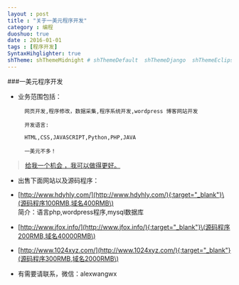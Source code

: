 ```yaml
---
layout : post
title : "关于一美元程序开发"
category : 编程
duoshuo: true
date : 2016-01-01
tags : [程序开发]
SyntaxHihglighter: true
shTheme: shThemeMidnight # shThemeDefault  shThemeDjango  shThemeEclipse  shThemeEmacs  shThemeFadeToGrey  shThemeMidnight  shThemeRDark
---
```

###一美元程序开发

* 业务范围包括：

		网页开发,程序修改，数据采集,程序系统开发,wordpress 博客网站开发

		开发语言:

		HTML,CSS,JAVASCRIPT,Python,PHP,JAVA

		一美元不多！

>[给我一个机会 ，我可以做得更好。](/)

* 出售下面网站以及源码程序：

+ [http://www.hdyhly.com/](http://www.hdyhly.com/){:target="_blank"}\(源码程序100RMB,域名400RMB\)  
	简介：语言php,wordpress程序,mysql数据库

+ [http://www.jfox.info/](http://www.jfox.info/){:target="_blank"}\(源码程序200RMB,域名40000RMB\)

+ [http://www.1024xyz.com/](http://www.1024xyz.com/){:target="_blank"}(源码程序300RMB,域名2000RMB\)

* 有需要请联系，微信：alexwangwx

